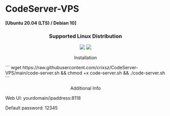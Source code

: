 # CodeServer-VPS
**[Ubuntu 20.04 (LTS) / Debian 10]**
<h3 align="center">Supported Linux Distribution</h3>
<p align="center">
  <a><img src="https://img.shields.io/badge/Support-Ubuntu-red.svg"></a>
  <a><img src="https://img.shields.io/badge/Support-Debian-red.svg"></a>
  
</p>
<p align="center"><bold>Installation</bold></p>
```
wget https://raw.githubusercontent.com/crixsz/CodeServer-VPS/main/code-server.sh && chmod +x code-server.sh && ./code-server.sh
```
<p align="center"><bold>Additional Info</bold></p>
<p><bold>Web UI: yourdomain/ipaddress:8118</bold></p>
<p><bold>Default password: 12345</bold></p>

